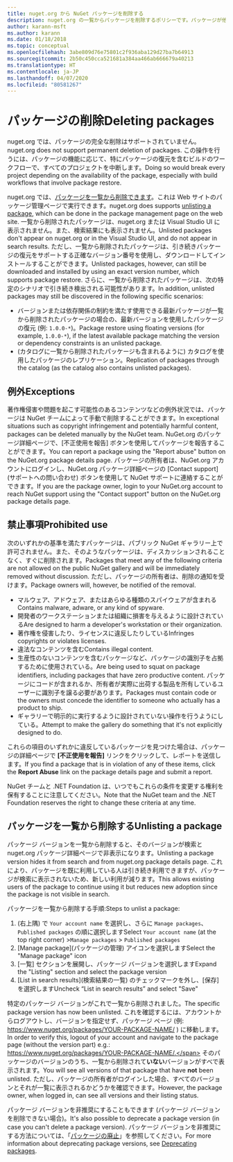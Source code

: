 ```yaml
---
title: nuget.org から NuGet パッケージを削除する
description: nuget.org の一覧からパッケージを削除するポリシーです。パッケージが他のポリシーに違反しない限り、完全な削除はサポートされません。
author: karann-msft
ms.author: karann
ms.date: 01/18/2018
ms.topic: conceptual
ms.openlocfilehash: 3abe809d76e75801c2f936aba129d27ba7b64913
ms.sourcegitcommit: 2b50c450cca521681a384aa466ab666679a40213
ms.translationtype: HT
ms.contentlocale: ja-JP
ms.lasthandoff: 04/07/2020
ms.locfileid: "80581267"
---
```

# <a name="deleting-packages"></a><span data-ttu-id="3e1f4-103">パッケージの削除</span><span class="sxs-lookup"><span data-stu-id="3e1f4-103">Deleting packages</span></span>

<span data-ttu-id="3e1f4-104">nuget.org では、パッケージの完全な削除はサポートされていません。</span><span class="sxs-lookup"><span data-stu-id="3e1f4-104">nuget.org does not support permanent deletion of packages.</span></span> <span data-ttu-id="3e1f4-105">この操作を行うには、パッケージの機能に応じて、特にパッケージの復元を含むビルドのワークフローで、すべてのプロジェクトを中断します。</span><span class="sxs-lookup"><span data-stu-id="3e1f4-105">Doing so would break every project depending on the availability of the package, especially with build workflows that involve package restore.</span></span>

<span data-ttu-id="3e1f4-106">nuget.org では、[パッケージを一覧から削除できます](#unlisting-a-package)。これは Web サイトのパッケージ管理ページで実行できます。</span><span class="sxs-lookup"><span data-stu-id="3e1f4-106">nuget.org does supports [unlisting a package](#unlisting-a-package), which can be done in the package management page on the web site.</span></span> <span data-ttu-id="3e1f4-107">一覧から削除されたパッケージは、nuget.org または Visual Studio UI に表示されません。また、検索結果にも表示されません。</span><span class="sxs-lookup"><span data-stu-id="3e1f4-107">Unlisted packages don't appear on nuget.org or in the Visual Studio UI, and do not appear in search results.</span></span> <span data-ttu-id="3e1f4-108">ただし、一覧から削除されたパッケージは、引き続きパッケージの復元をサポートする正確なバージョン番号を使用し、ダウンロードしてインストールすることができます。</span><span class="sxs-lookup"><span data-stu-id="3e1f4-108">Unlisted packages, however, can still be downloaded and installed by using an exact version number, which supports package restore.</span></span> <span data-ttu-id="3e1f4-109">さらに、一覧から削除されたパッケージは、次の特定のシナリオで引き続き検出される可能性があります。</span><span class="sxs-lookup"><span data-stu-id="3e1f4-109">In addition, unlisted packages may still be discovered in the following specific scenarios:</span></span>

- <span data-ttu-id="3e1f4-110">バージョンまたは依存関係の制約を満たす使用できる最新パッケージが一覧から削除されたパッケージの場合の、最新バージョンを使用したパッケージの復元 (例: `1.0.0-*`)。</span><span class="sxs-lookup"><span data-stu-id="3e1f4-110">Package restore using floating versions (for example, `1.0.0-*`), if the latest available package matching the version or dependency constraints is an unlisted package.</span></span>
- <span data-ttu-id="3e1f4-111">(カタログに一覧から削除されたパッケージも含まれるように) カタログを使用したパッケージのレプリケーション。</span><span class="sxs-lookup"><span data-stu-id="3e1f4-111">Replication of packages through the catalog (as the catalog also contains unlisted packages).</span></span>

## <a name="exceptions"></a><span data-ttu-id="3e1f4-112">例外</span><span class="sxs-lookup"><span data-stu-id="3e1f4-112">Exceptions</span></span>

<span data-ttu-id="3e1f4-113">著作権侵害や問題を起こす可能性のあるコンテンツなどの例外状況では、パッケージは NuGet チームによって手動で削除することができます。</span><span class="sxs-lookup"><span data-stu-id="3e1f4-113">In exceptional situations such as copyright infringement and potentially harmful content, packages can be deleted manually by the NuGet team.</span></span> <span data-ttu-id="3e1f4-114">NuGet.org のパッケージ詳細ページで、[不正使用を報告] ボタンを使用してパッケージを報告することができます。</span><span class="sxs-lookup"><span data-stu-id="3e1f4-114">You can report a package using the "Report abuse" button on the NuGet.org package details page.</span></span> <span data-ttu-id="3e1f4-115">パッケージの所有者は、NuGet.org アカウントにログインし、NuGet.org パッケージ詳細ページの [Contact support]\(サポートへの問い合わせ\) ボタンを使用して NuGet サポートに連絡することができます。</span><span class="sxs-lookup"><span data-stu-id="3e1f4-115">If you are the package owner, login to your NuGet.org account to reach NuGet support using the "Contact support" button on the NuGet.org package details page.</span></span>

## <a name="prohibited-use"></a><span data-ttu-id="3e1f4-116">禁止事項</span><span class="sxs-lookup"><span data-stu-id="3e1f4-116">Prohibited use</span></span>

<span data-ttu-id="3e1f4-117">次のいずれかの基準を満たすパッケージは、パブリック NuGet ギャラリー上で許可されません。また、そのようなパッケージは、ディスカッションされることなく、すぐに削除されます。</span><span class="sxs-lookup"><span data-stu-id="3e1f4-117">Packages that meet any of the following criteria are not allowed on the public NuGet gallery and will be immediately removed without discussion.</span></span> <span data-ttu-id="3e1f4-118">ただし、パッケージの所有者は、削除の通知を受けます。</span><span class="sxs-lookup"><span data-stu-id="3e1f4-118">Package owners will, however, be notified of the removal.</span></span>

- <span data-ttu-id="3e1f4-119">マルウェア、アドウェア、またはあらゆる種類のスパイウェアが含まれる</span><span class="sxs-lookup"><span data-stu-id="3e1f4-119">Contains malware, adware, or any kind of spyware.</span></span>
- <span data-ttu-id="3e1f4-120">開発者のワークステーションまたは組織に損害を与えるように設計されている</span><span class="sxs-lookup"><span data-stu-id="3e1f4-120">Are designed to harm a developer's workstation or their organization.</span></span>
- <span data-ttu-id="3e1f4-121">著作権を侵害したり、ライセンスに違反したりしている</span><span class="sxs-lookup"><span data-stu-id="3e1f4-121">Infringes copyrights or violates licenses.</span></span>
- <span data-ttu-id="3e1f4-122">違法なコンテンツを含む</span><span class="sxs-lookup"><span data-stu-id="3e1f4-122">Contains illegal content.</span></span>
- <span data-ttu-id="3e1f4-123">生産性のないコンテンツを含むパッケージなど、パッケージの識別子を占拠するために使用されている。</span><span class="sxs-lookup"><span data-stu-id="3e1f4-123">Are being used to squat on package identifiers, including packages that have zero productive content.</span></span> <span data-ttu-id="3e1f4-124">パッケージにコードが含まれるか、所有者が実際に出荷する製品を所有しているユーザーに識別子を譲る必要があります。</span><span class="sxs-lookup"><span data-stu-id="3e1f4-124">Packages must contain code or the owners must concede the identifier to someone who actually has a product to ship.</span></span>
- <span data-ttu-id="3e1f4-125">ギャラリーで明示的に実行するように設計されていない操作を行うようにしている。</span><span class="sxs-lookup"><span data-stu-id="3e1f4-125">Attempt to make the gallery do something that it's not explicitly designed to do.</span></span>

<span data-ttu-id="3e1f4-126">これらの項目のいずれかに違反しているパッケージを見つけた場合は、パッケージの詳細ページで **[不正使用を報告]** リンクをクリックして、レポートを送信します。</span><span class="sxs-lookup"><span data-stu-id="3e1f4-126">If you find a package that is in violation of any of these items, click the **Report Abuse** link on the package details page and submit a report.</span></span>

<span data-ttu-id="3e1f4-127">NuGet チームと .NET Foundation は、いつでもこれらの条件を変更する権利を保有することに注意してください。</span><span class="sxs-lookup"><span data-stu-id="3e1f4-127">Note that the NuGet team and the .NET Foundation reserves the right to change these criteria at any time.</span></span>

## <a name="unlisting-a-package"></a><span data-ttu-id="3e1f4-128">パッケージを一覧から削除する</span><span class="sxs-lookup"><span data-stu-id="3e1f4-128">Unlisting a package</span></span>
<span data-ttu-id="3e1f4-129">パッケージ バージョンを一覧から削除すると、そのバージョンが検索と nuget.org パッケージ詳細ページで非表示になります。</span><span class="sxs-lookup"><span data-stu-id="3e1f4-129">Unlisting a package version hides it from search and from nuget.org package details page.</span></span> <span data-ttu-id="3e1f4-130">これにより、パッケージを既に利用している人は引き続き利用できますが、パッケージが検索に表示されないため、新しい利用が減ります。</span><span class="sxs-lookup"><span data-stu-id="3e1f4-130">This allows existing users of the package to continue using it but reduces new adoption since the package is not visible in search.</span></span>

<span data-ttu-id="3e1f4-131">パッケージを一覧から削除する手順:</span><span class="sxs-lookup"><span data-stu-id="3e1f4-131">Steps to unlist a package:</span></span>

1. <span data-ttu-id="3e1f4-132">(右上隅) で `Your account name` を選択し、さらに `Manage packages`、`Published packages` の順に選択します</span><span class="sxs-lookup"><span data-stu-id="3e1f4-132">Select `Your account name` (at the top right corner) >`Manage packages` > `Published packages`</span></span>
1. <span data-ttu-id="3e1f4-133">[Manage package]\(パッケージの管理\) アイコンを選択します</span><span class="sxs-lookup"><span data-stu-id="3e1f4-133">Select the "Manage package" icon</span></span>
1. <span data-ttu-id="3e1f4-134">[一覧] セクションを展開し、パッケージ バージョンを選択します</span><span class="sxs-lookup"><span data-stu-id="3e1f4-134">Expand the "Listing" section and select the package version</span></span>
1. <span data-ttu-id="3e1f4-135">[List in search results]\(検索結果の一覧\) のチェックマークを外し、[保存] を選択します</span><span class="sxs-lookup"><span data-stu-id="3e1f4-135">Uncheck “List in search results” and select "Save"</span></span>

<span data-ttu-id="3e1f4-136">特定のパッケージ バージョンがこれで一覧から削除されました。</span><span class="sxs-lookup"><span data-stu-id="3e1f4-136">The specific package version has now been unlisted.</span></span> <span data-ttu-id="3e1f4-137">これを確認するには、アカウントからログアウトし、バージョンを指定せず、パッケージ ページ (例: https://www.nuget.org/packages/YOUR-PACKAGE-NAME/ ) に移動します。</span><span class="sxs-lookup"><span data-stu-id="3e1f4-137">In order to verify this, logout of your account and navigate to the package page (without the version part) e.g.: https://www.nuget.org/packages/YOUR-PACKAGE-NAME/.</span></span> <span data-ttu-id="3e1f4-138">そのパッケージのバージョンのうち、一覧から削除されて**いない**バージョンがすべで表示されます。</span><span class="sxs-lookup"><span data-stu-id="3e1f4-138">You will see all versions of that package that have **not** been unlisted.</span></span> <span data-ttu-id="3e1f4-139">ただし、パッケージの所有者がログインした場合、すべてのバージョンとそれが一覧に表示されるかどうかを確認できます。</span><span class="sxs-lookup"><span data-stu-id="3e1f4-139">However, the package owner, when logged in, can see all versions and their listing status.</span></span>

<span data-ttu-id="3e1f4-140">パッケージ バージョンを非推奨にすることもできます (パッケージ バージョンを削除できない場合)。</span><span class="sxs-lookup"><span data-stu-id="3e1f4-140">It's also possible to deprecate a package version (in case you can't delete a package version).</span></span> <span data-ttu-id="3e1f4-141">パッケージ バージョンを非推奨にする方法については、「[パッケージの廃止](../deprecate-packages.md)」を参照してください。</span><span class="sxs-lookup"><span data-stu-id="3e1f4-141">For more information about deprecating package versions, see [Deprecating packages](../deprecate-packages.md).</span></span>
